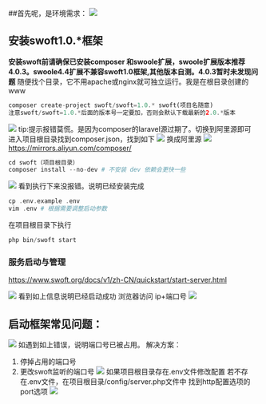 ##首先呢，是环境需求：
![](https://imgconvert.csdnimg.cn/aHR0cDovL2RvYy5kZXYuc3VyZXguY2MvUHVibGljL1VwbG9hZHMvMjAxOS0wOC0xNS81ZDU0YjRkZmEyNjc0LnBuZw?x-oss-process=image/format,png)
## 安装swoft1.0.*框架
**安装swoft前请确保已安装composer 和swoole扩展，swoole扩展版本推荐4.0.3。swoole4.4扩展不兼容swoft1.0框架,其他版本自测。4.0.3暂时未发现问题**
随便找个目录，它不用apache或nginx就可独立运行。我是在根目录创建的www
```php
composer create-project swoft/swoft=1.0.* swoft(项目名随意)
注意swoft/swoft=1.0.*后面的版本号一定要加，否则会默认下载最新的2.0.*版本
```
![](https://imgconvert.csdnimg.cn/aHR0cDovL2RvYy5kZXYuc3VyZXguY2MvUHVibGljL1VwbG9hZHMvMjAxOS0wOC0xNS81ZDU0YjZjNmRlOGRhLnBuZw?x-oss-process=image/format,png)
tip:提示报错莫慌。是因为composer的laravel源过期了。切换到阿里源即可
进入项目根目录找到composer.json，找到如下
![](https://imgconvert.csdnimg.cn/aHR0cDovL2RvYy5kZXYuc3VyZXguY2MvUHVibGljL1VwbG9hZHMvMjAxOS0wOC0xNS81ZDU0Yjc5MDVhNGI4LnBuZw?x-oss-process=image/format,png)
换成阿里源
![](https://imgconvert.csdnimg.cn/aHR0cDovL2RvYy5kZXYuc3VyZXguY2MvUHVibGljL1VwbG9hZHMvMjAxOS0wOC0xNS81ZDU0YjdjODc0M2JlLnBuZw?x-oss-process=image/format,png)
https://mirrors.aliyun.com/composer/
```php
cd swoft（项目根目录）
composer install --no-dev # 不安装 dev 依赖会更快一些
```
![](https://imgconvert.csdnimg.cn/aHR0cDovL2RvYy5kZXYuc3VyZXguY2MvUHVibGljL1VwbG9hZHMvMjAxOS0wOC0xNS81ZDU0Yjg1YTRhYjZjLnBuZw?x-oss-process=image/format,png)
看到执行下来没报错。说明已经安装完成
```php
cp .env.example .env
vim .env # 根据需要调整启动参数
````
在项目根目录下执行
```php
php bin/swoft start
```
### 服务启动与管理
https://www.swoft.org/docs/v1/zh-CN/quickstart/start-server.html

![](https://imgconvert.csdnimg.cn/aHR0cDovL2RvYy5kZXYuc3VyZXguY2MvUHVibGljL1VwbG9hZHMvMjAxOS0wOC0xNS81ZDU0YjkwMzkzZWFlLnBuZw?x-oss-process=image/format,png)
看到如上信息说明已经启动成功
浏览器访问
ip+端口号
![](https://imgconvert.csdnimg.cn/aHR0cDovL2RvYy5kZXYuc3VyZXguY2MvUHVibGljL1VwbG9hZHMvMjAxOS0wOC0xNS81ZDU0Yjk0YTAyMGQ2LnBuZw?x-oss-process=image/format,png)

## 启动框架常见问题：
![](https://imgconvert.csdnimg.cn/aHR0cDovL2RvYy5kZXYuc3VyZXguY2MvUHVibGljL1VwbG9hZHMvMjAxOS0wOC0xNS81ZDU0YjllZDYyYjZjLnBuZw?x-oss-process=image/format,png)
如遇到如上错误，说明端口号已被占用。
解决方案：
1. 停掉占用的端口号
2. 更改swoft监听的端口号
![](https://imgconvert.csdnimg.cn/aHR0cDovL2RvYy5kZXYuc3VyZXguY2MvUHVibGljL1VwbG9hZHMvMjAxOS0wOC0xNS81ZDU0YmE4MmMwMzM2LnBuZw?x-oss-process=image/format,png)
如果项目根目录存在.env文件修改配置
若不存在.env文件，在项目根目录/config/server.php文件中 找到http配置选项的port选项
![](https://imgconvert.csdnimg.cn/aHR0cDovL2RvYy5kZXYuc3VyZXguY2MvUHVibGljL1VwbG9hZHMvMjAxOS0wOC0xNS81ZDU0YmFlYWYwOTBlLnBuZw?x-oss-process=image/format,png)
